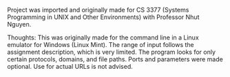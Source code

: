 Project was imported and originally made for CS 3377 (Systems Programming in UNIX and Other Environments) with Professor Nhut Nguyen.

Thoughts: This was originally made for the command line in a Linux emulator for Windows (Linux Mint). The range of input follows the assignment description, which is very limited.
The program looks for only certain protocols, domains, and file paths. Ports and parameters were made optional. Use for actual URLs is not advised.
